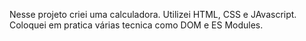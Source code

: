 Nesse projeto criei uma calculadora.
Utilizei HTML, CSS e JAvascript.
Coloquei em pratica várias tecnica como DOM e ES Modules.
